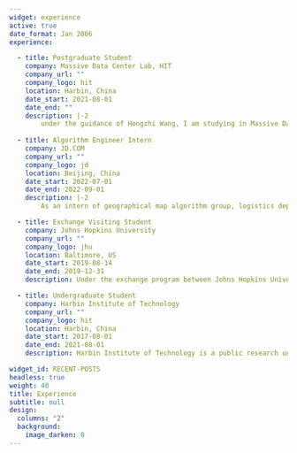 ```yaml
---
widget: experience
active: true
date_format: Jan 2006
experience:

  - title: Postgraduate Student
    company: Massive Data Center Lab, HIT
    company_url: ""
    company_logo: hit
    location: Harbin, China
    date_start: 2021-08-01
    date_end: ""
    description: |-2
        under the guidance of Hongzhi Wang, I am studying in Massive Data Center Lab (HIT), mainly focusing on few-shot learning and meta-learning innovation and application with database case.
  
  - title: Algorithm Engineer Intern
    company: JD.COM
    company_url: ""
    company_logo: jd
    location: Beijing, China
    date_start: 2022-07-01
    date_end: 2022-09-01
    description: |-2
        As an intern of geographical map algorithm group, logistics department, JD.COM, I mainly focus on solving Delivery Block Division problem, one of combinatorial optimization assignment problems with geographical constraint. I develop double solutions utilizing linear(interger) programming &  elaborated genetic algorithm. More details can be found in {{< staticref "uploads/intern_ppt.pdf" "newtab" >}}Slides{{< /staticref >}}. Get praised as the best intern by both department leader & mentor.

  - title: Exchange Visiting Student
    company: Johns Hopkins University
    company_url: ""
    company_logo: jhu
    location: Baltimore, US
    date_start: 2019-08-14
    date_end: 2019-12-31
    description: Under the exchange program between Johns Hopkins University and Harbin Institute of Technology (Honor School). The program covers the 2019 fall semester.

  - title: Undergraduate Student
    company: Harbin Institute of Technology
    company_url: ""
    company_logo: hit
    location: Harbin, China
    date_start: 2017-08-01
    date_end: 2021-08-01
    description: Harbin Institute of Technology is a public research university and a member of China's elite C9 League. HIT is a Chinese Ministry of Education Class A Double First Class University. Graduated from the Honor School.

widget_id: RECENT-POSTS
headless: true
weight: 40
title: Experience
subtitle: null
design:
  columns: "2"
  background:
    image_darken: 0
---
```

